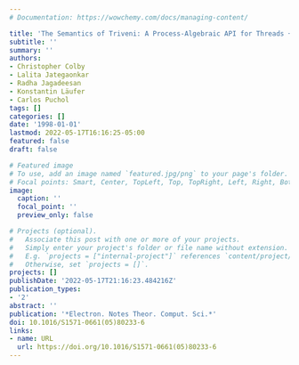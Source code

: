 ```yaml
---
# Documentation: https://wowchemy.com/docs/managing-content/

title: 'The Semantics of Triveni: A Process-Algebraic API for Threads + Events'
subtitle: ''
summary: ''
authors:
- Christopher Colby
- Lalita Jategaonkar
- Radha Jagadeesan
- Konstantin Läufer
- Carlos Puchol
tags: []
categories: []
date: '1998-01-01'
lastmod: 2022-05-17T16:16:25-05:00
featured: false
draft: false

# Featured image
# To use, add an image named `featured.jpg/png` to your page's folder.
# Focal points: Smart, Center, TopLeft, Top, TopRight, Left, Right, BottomLeft, Bottom, BottomRight.
image:
  caption: ''
  focal_point: ''
  preview_only: false

# Projects (optional).
#   Associate this post with one or more of your projects.
#   Simply enter your project's folder or file name without extension.
#   E.g. `projects = ["internal-project"]` references `content/project/deep-learning/index.md`.
#   Otherwise, set `projects = []`.
projects: []
publishDate: '2022-05-17T21:16:23.484216Z'
publication_types:
- '2'
abstract: ''
publication: '*Electron. Notes Theor. Comput. Sci.*'
doi: 10.1016/S1571-0661(05)80233-6
links:
- name: URL
  url: https://doi.org/10.1016/S1571-0661(05)80233-6
---
```

